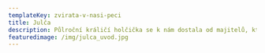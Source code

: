 ```yaml
---
templateKey: zvirata-v-nasi-peci
title: Julča
description: Půlroční králičí holčička se k nám dostala od majitelů, které již omrzela.
featuredimage: /img/julca_uvod.jpg
---
```

